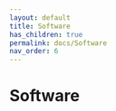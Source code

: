 ```yaml
---
layout: default
title: Software
has_children: true
permalink: docs/Software
nav_order: 6
---
```


# Software